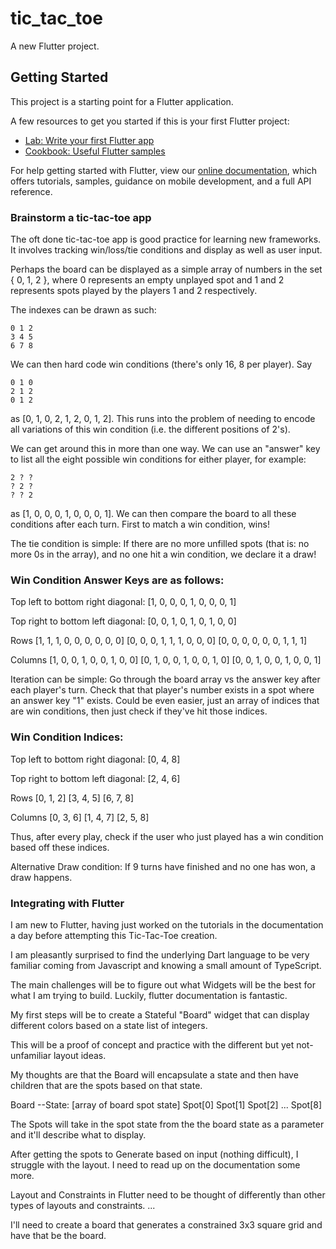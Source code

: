 # tic_tac_toe

A new Flutter project.

## Getting Started

This project is a starting point for a Flutter application.

A few resources to get you started if this is your first Flutter project:

- [Lab: Write your first Flutter app](https://flutter.dev/docs/get-started/codelab)
- [Cookbook: Useful Flutter samples](https://flutter.dev/docs/cookbook)

For help getting started with Flutter, view our
[online documentation](https://flutter.dev/docs), which offers tutorials,
samples, guidance on mobile development, and a full API reference.

### Brainstorm a tic-tac-toe app

The oft done tic-tac-toe app is good practice for learning new frameworks. It involves tracking win/loss/tie conditions and display as well as user input.

Perhaps the board can be displayed as a simple array of numbers in the set { 0, 1, 2 }, where 0 represents an empty unplayed spot and 1 and 2 represents spots played by the players 1 and 2 respectively.

The indexes can be drawn as such: 
```
0 1 2
3 4 5
6 7 8
```

We can then hard code win conditions (there's only 16, 8 per player). Say

```
0 1 0
2 1 2
0 1 2
```

as [0, 1, 0, 2, 1, 2, 0, 1, 2]. This runs into the problem of needing to encode all variations of this win condition (i.e. the different positions of 2's).

We can get around this in more than one way. We can use an "answer" key to list all the eight possible win conditions for either player, for example:

```
2 ? ?
? 2 ?
? ? 2
```
as [1, 0, 0, 0, 1, 0, 0, 0, 1]. We can then compare the board to all these conditions after each turn. First to match a win condition, wins!

The tie condition is simple: If there are no more unfilled spots (that is: no more 0s in the array), and no one hit a win condition, we declare it a draw!

### Win Condition Answer Keys are as follows:
Top left to bottom right diagonal:
[1, 0, 0, 0, 1, 0, 0, 0, 1]

Top right to bottom left diagonal:
[0, 0, 1, 0, 1, 0, 1, 0, 0]

Rows
[1, 1, 1, 0, 0, 0, 0, 0, 0]
[0, 0, 0, 1, 1, 1, 0, 0, 0]
[0, 0, 0, 0, 0, 0, 1, 1, 1]

Columns
[1, 0, 0, 1, 0, 0, 1, 0, 0]
[0, 1, 0, 0, 1, 0, 0, 1, 0]
[0, 0, 1, 0, 0, 1, 0, 0, 1]

Iteration can be simple: Go through the board array vs the answer key after each player's turn. Check that that player's number exists in a spot where an answer key "1" exists. 
Could be even easier, just an array of indices that are win conditions, then just check if they've hit those indices.

### Win Condition Indices:
Top left to bottom right diagonal:
[0, 4, 8]

Top right to bottom left diagonal:
[2, 4, 6]

Rows
[0, 1, 2]
[3, 4, 5]
[6, 7, 8]

Columns
[0, 3, 6]
[1, 4, 7]
[2, 5, 8]

Thus, after every play, check if the user who just played has a win condition based off these indices.

Alternative Draw condition: 
If 9 turns have finished and no one has won, a draw happens.

### Integrating with Flutter
I am new to Flutter, having just worked on the tutorials in the documentation a day before attempting this Tic-Tac-Toe creation.

I am pleasantly surprised to find the underlying Dart language to be very familiar coming from Javascript and knowing a small amount of TypeScript. 

The main challenges will be to figure out what Widgets will be the best for what I am trying to build. Luckily, flutter documentation is fantastic.

My first steps will be to create a Stateful "Board" widget that can display different colors based on a state list of integers. 

This will be a proof of concept and practice with the different but yet not-unfamiliar layout ideas.

My thoughts are that the Board will encapsulate a state and then have children that are the spots based on that state.

Board
--State: [array of board spot state]
  Spot[0]
  Spot[1]
  Spot[2]
  ...
  Spot[8]

The Spots will take in the spot state from the the board state as a parameter and it'll describe what to display.

After getting the spots to Generate based on input (nothing difficult), I struggle with the layout. I need to read up on the documentation some more.

Layout and Constraints in Flutter need to be thought of differently than other types of layouts and constraints. ...

I'll need to create a board that generates a constrained 3x3 square grid and have that be the board.